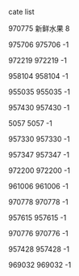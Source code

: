 cate list

970775 新鲜水果 8

975706 975706 -1

972219 972219 -1

958104 958104 -1

955035 955035 -1

957430 957430 -1

5057 5057 -1

957330 957330 -1

957347 957347 -1

972200 972200 -1

961006 961006 -1

970778 970778 -1

957615 957615 -1

970776 970776 -1

957428 957428 -1

969032 969032 -1

